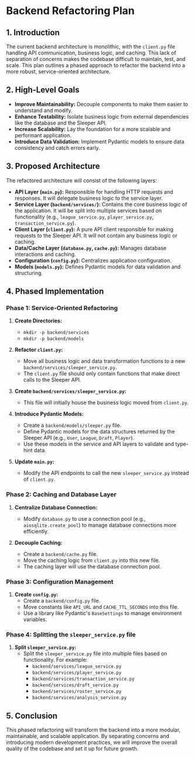 # Backend Refactoring Plan

## 1. Introduction

The current backend architecture is monolithic, with the `client.py` file handling API communication, business logic, and caching. This lack of separation of concerns makes the codebase difficult to maintain, test, and scale. This plan outlines a phased approach to refactor the backend into a more robust, service-oriented architecture.

## 2. High-Level Goals

*   **Improve Maintainability:** Decouple components to make them easier to understand and modify.
*   **Enhance Testability:** Isolate business logic from external dependencies like the database and the Sleeper API.
*   **Increase Scalability:** Lay the foundation for a more scalable and performant application.
*   **Introduce Data Validation:** Implement Pydantic models to ensure data consistency and catch errors early.

## 3. Proposed Architecture

The refactored architecture will consist of the following layers:

*   **API Layer (`main.py`):** Responsible for handling HTTP requests and responses. It will delegate business logic to the service layer.
*   **Service Layer (`backend/services/`):** Contains the core business logic of the application. It will be split into multiple services based on functionality (e.g., `league_service.py`, `player_service.py`, `transaction_service.py`).
*   **Client Layer (`client.py`):** A pure API client responsible for making requests to the Sleeper API. It will not contain any business logic or caching.
*   **Data/Cache Layer (`database.py`, `cache.py`):** Manages database interactions and caching.
*   **Configuration (`config.py`):** Centralizes application configuration.
*   **Models (`models.py`):** Defines Pydantic models for data validation and structuring.

## 4. Phased Implementation

### Phase 1: Service-Oriented Refactoring

1.  **Create Directories:**
    *   `mkdir -p backend/services`
    *   `mkdir -p backend/models`

2.  **Refactor `client.py`:**
    *   Move all business logic and data transformation functions to a new `backend/services/sleeper_service.py`.
    *   The `client.py` file should only contain functions that make direct calls to the Sleeper API.

3.  **Create `backend/services/sleeper_service.py`:**
    *   This file will initially house the business logic moved from `client.py`.

4.  **Introduce Pydantic Models:**
    *   Create a `backend/models/sleeper.py` file.
    *   Define Pydantic models for the data structures returned by the Sleeper API (e.g., `User`, `League`, `Draft`, `Player`).
    *   Use these models in the service and API layers to validate and type-hint data.

5.  **Update `main.py`:**
    *   Modify the API endpoints to call the new `sleeper_service.py` instead of `client.py`.

### Phase 2: Caching and Database Layer

1.  **Centralize Database Connection:**
    *   Modify `database.py` to use a connection pool (e.g., `aiosqlite.create_pool`) to manage database connections more efficiently.

2.  **Decouple Caching:**
    *   Create a `backend/cache.py` file.
    *   Move the caching logic from `client.py` into this new file.
    *   The caching layer will use the database connection pool.

### Phase 3: Configuration Management

1.  **Create `config.py`:**
    *   Create a `backend/config.py` file.
    *   Move constants like `API_URL` and `CACHE_TTL_SECONDS` into this file.
    *   Use a library like Pydantic's `BaseSettings` to manage environment variables.

### Phase 4: Splitting the `sleeper_service.py` file

1.  **Split `sleeper_service.py`:**
    *   Split the `sleeper_service.py` file into multiple files based on functionality. For example:
        *   `backend/services/league_service.py`
        *   `backend/services/player_service.py`
        *   `backend/services/transaction_service.py`
        *   `backend/services/draft_service.py`
        *   `backend/services/roster_service.py`
        *   `backend/services/analysis_service.py`

## 5. Conclusion

This phased refactoring will transform the backend into a more modular, maintainable, and scalable application. By separating concerns and introducing modern development practices, we will improve the overall quality of the codebase and set it up for future growth.
